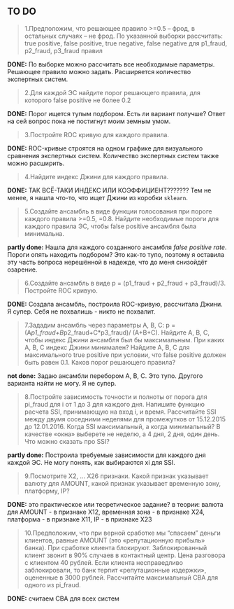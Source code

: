 ## TO DO
> 1.Предположим, что решающее правило >=0.5 – фрод, в остальных случаях – не фрод.
По указанной выборки рассчитать: true positive, false positive, true negative, false
negative для p1_fraud, p2_fraud, p3_fraud правил

**DONE:** По выборке можно рассчитать все необходимые параметры. Решающее правило можно задать. Расширяется количество экспертных систем.

> 2.Для каждой ЭС найдите порог решающего правила, для которого false positive не
более 0.2

**DONE:** Порог ищется тупым подбором. Есть ли вариант получше? Ответ на сей вопрос пока не постигнут моим земным умом.

> 3.Постройте ROC кривую для каждого правила.

**DONE:** ROC-кривые строятся на одном графике для визуального сравнения экспертных систем. Количество экспертных систем также можно расширить.

> 4.Найдите индекс Джини для каждого правила.

**DONE:** ТАК ВСЁ-ТАКИ ИНДЕКС ИЛИ КОЭФФИЦИЕНТ??????? Тем не менее, я нашла что-то, что ищет Джини из коробки `sklearn`.

> 5.Создайте ансамбль в виде функции голосования при пороге каждого правила >=0.5,
>=0.8. Найдите необходимые пороги для каждого правила ЭС, чтобы false positive
ансамбля была минимальна.

**partly done:** Нашла для каждого созданного ансамбля _false positive rate_. Пороги опять находить подбором? Это как-то тупо, поэтому я оставила эту часть вопроса нерешённой в надежде, что до меня снизойдёт озарение.

> 6.Создайте ансамбль в виде p = (p1_fraud + p2_fraud + p3_fraud)/3. Постройте ROC
кривую.

**DONE:** Создала ансамбль, построила ROC-кривую, рассчитала Джини. Я супер. Себя не похвалишь - никто не похвалит.

> 7.Зададим ансамбль через параметры A, B, C: p =(A*p1_fraud+B*p2_fraud+C*p3_fraud)/
(A+B+C). Найдите A, B, C, чтобы индекс Джини ансамбля был бы максимальным.
При каких A, B, C индекс Джини минимален? Найдите A, B, C для максимального true
positive при условии, что false positive должен быть равен 0.1. Каков порог решающего
правила?

**not done:** Задаю ансамбли перебором A, B, C. Это тупо. Другого варианта найти не могу. Я не супер.

> 8.Постройте зависимость точности и полноты от порога для pi_fraud для i от 1 до 3 для
каждого дня. Напишите функцию расчета SSI, принимающую на вход i, и время.
Рассчитайте SSI между двумя соседними неделями для промежутков от 15.12.2015 до
12.01.2016. Когда SSI максимальный, а когда минимальный? В качестве «окна»
выберете не неделю, а 4 дня, 2 дня, один день. Что можно сказать про SSI?

**partly done:** Построила требуемые зависимости для каждого дня каждой ЭС. Не могу понять, как выбираются xi для SSI.

> 9.Посмотрите X2, … X26 признаки. Какой признак указывает валюту для AMOUNT,
какой признак указывает временную зону, платформу, IP?

**DONE:** это практическое или теоретическое задание?
в теории: валюта для AMOUNT - в признаке X12, временная зона - в признаке X24, платформа - в признаке X11, IP - в признаке X23

> 10.Предположим, что при верной сработке мы “спасаем” деньги клиентов, равные
AMOUNT (это «репутационную прибыль» банка). При сработке клиента блокируют.
Заблокированный клиент звонит в 90% случаев в контактный центр. Цена разговора с
клиентом 40 рублей. Если клиента несправедливо заблокировали, то банк терпит
«репутационные издержки», оцененные в 3000 рублей. Рассчитайте максимальный
CBA для одного из pi_fraud.

**DONE:** считаем CBA для всех систем
